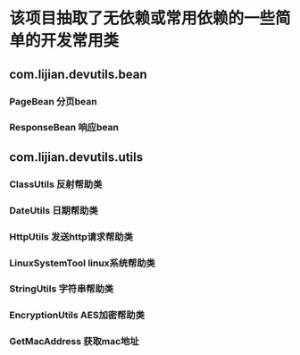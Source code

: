 # 该项目抽取了无依赖或常用依赖的一些简单的开发常用类

## com.lijian.devutils.bean
### PageBean 分页bean
### ResponseBean 响应bean

## com.lijian.devutils.utils
### ClassUtils 反射帮助类
### DateUtils 日期帮助类
### HttpUtils 发送http请求帮助类
### LinuxSystemTool linux系统帮助类
### StringUtils 字符串帮助类
### EncryptionUtils AES加密帮助类
### GetMacAddress 获取mac地址

